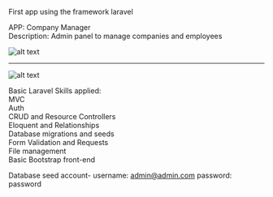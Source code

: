 First app using the framework laravel

APP: Company Manager<br/>
Description: Admin panel to manage companies and employees<br/>

![alt text](https://i.imgur.com/m8mXuBR.png)
*******************************************************************************************************************************************
![alt text](https://i.imgur.com/JVgC8AR.png)


Basic Laravel Skills applied:<br/>
MVC<br/>
Auth<br/>
CRUD and Resource Controllers<br/>
Eloquent and Relationships<br/>
Database migrations and seeds<br/>
Form Validation and Requests<br/>
File management<br/>
Basic Bootstrap front-end<br/>

Database seed account- username: admin@admin.com password: password<br/>



